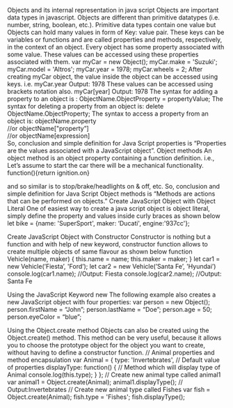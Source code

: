
Objects and its internal representation in java script
Objects are important data types in javascript. Objects are different than primitive datatypes (i.e. number, string, boolean, etc.). Primitive data types contain one value but Objects can hold many values in form of Key: value pair. These keys can be variables or functions and are called properties and methods, respectively, in the context of an object.
Every object has some property associated with some value. These values can be accessed using these properties associated with them.
var myCar = new Object();
myCar.make = 'Suzuki';
myCar.model = 'Altros';
myCar.year = 1978;
myCar.wheels = 2;
After creating myCar object, the value inside the object can be accessed using keys.
i.e.
myCar.year
Output: 1978
These values can be accessed using brackets notation also.
myCar[year]
Output: 1978
The syntax for adding a property to an object is :
ObjectName.ObjectProperty = propertyValue;
The syntax for deleting a property from an object is:
delete ObjectName.ObjectProperty;
The syntax to access a property from an object is:
objectName.property        
           //or
objectName["property”]     
           //or
objectName[expression]   
So, conclusion and simple definition for Java Script properties is “Properties are the values associated with a JavaScript object”.
Object methods
An object method is an object property containing a function definition.
i.e.,
Let’s assume to start the car there will be a mechanical functionality.
function(){return ignition.on}

and so similar is to stop/brake/headlights on & off, etc.
So, conclusion and simple definition for Java Script Object methods is “Methods are actions that can be performed on objects.”
Create JavaScript Object with Object Literal
One of easiest way to create a java script object is object literal, simply define the property and values inside curly braces as shown below
let bike = {name: 'SuperSport', maker: ‘Ducati', engine:'937cc'};

Create JavaScript Object with Constructor
Constructor is nothing but a function and with help of new keyword, constructor function allows to create multiple objects of same flavour as shown below
function Vehicle(name, maker) {
   this.name = name;
   this.maker = maker;
}
let car1 = new Vehicle(’Fiesta’, 'Ford’);
let car2 = new Vehicle(’Santa Fe’, 'Hyundai’)
console.log(car1.name);    //Output: Fiesta
console.log(car2.name);    //Output: Santa Fe

Using the JavaScript Keyword new
The following example also creates a new JavaScript object with four properties:
var person = new Object();
person.firstName = “John”;
person.lastName = “Doe”;
person.age = 50;
person.eyeColor = “blue”;

Using the Object.create method
Objects can also be created using the Object.create() method. This method can be very useful, because it allows you to choose the prototype object for the object you want to create, without having to define a constructor function.
// Animal properties and method encapsulation
var Animal = {
  type: 'Invertebrates', // Default value of properties
  displayType: function() {  // Method which will display type of Animal
    console.log(this.type);
  }
};
// Create new animal type called animal1 
var animal1 = Object.create(Animal);
animal1.displayType(); // Output:Invertebrates
// Create new animal type called Fishes
var fish = Object.create(Animal);
fish.type = 'Fishes';
fish.displayType();

